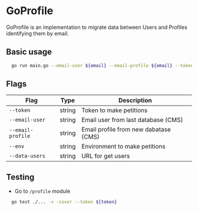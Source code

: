 # GoProfile

GoProfile is an implementation to migrate data between Users and Profiles identifying them by email.

## Basic usage

```sh
  go run main.go --email-user ${email} --email-profile ${email} --token ${token}
```

## Flags

| Flag            | Type   | Description                        |
|-----------------|--------|------------------------------------|
|`--token`        | string |Token to make petitions|
|`--email-user`   | string |Email user from last database (CMS) |
|`--email-profile` | string |Email profile from new dabatase (CMS)|
|`--env`          | string |Environment to make petitions       |
|`--data-users`   | string |URL for get users                   |


## Testing

* Go to `/profile` module

```sh
  go test ./... -v -cover --token ${token}
```
